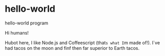 # hello-world
hello-world program

Hi humans! 

Hubot here, I like Node.js and Coffeescript (that`s what I`m made of!).
I`ve had tacos on the moon and finf then far superior to Earth tacos. 
